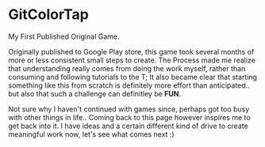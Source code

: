 # GitColorTap
My First Published Original Game.

Originally published to Google Play store, this game took several months of more or less consistent small steps to create. 
The Process made me realize that understanding really comes from doing the work myself, rather than consuming and following tutorials to the T; It also became clear that starting something like this from scratch is definitely more effort than anticipated.. 
but also that such a challenge can definitley be **FUN**.

Not sure why I haven't continued with games since, perhaps got too busy with other things in life.. Coming back to this page however inspires me to get back into it. I have ideas and a certain different kind of drive to create meaningful work now, let's see what comes next :)
